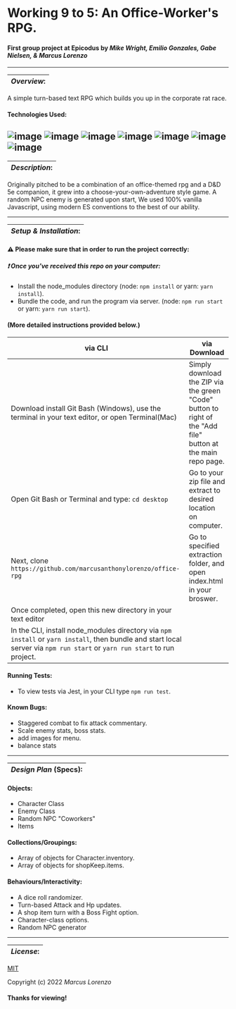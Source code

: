 # Working 9 to 5: An Office-Worker's RPG.
#### First group project at Epicodus by _**Mike Wright, Emilio Gonzales, Gabe Nielsen, & Marcus Lorenzo**_

---
| **_Overview_:** |
|---|

A simple turn-based text RPG which builds you up in the corporate rat race.

#### Technologies Used:
![image](https://img.shields.io/badge/JavaScript-323330?style=for-the-badge&logo=javascript&logoColor=F7DF1E)
![image](https://img.shields.io/badge/Jest-C21325?style=for-the-badge&logo=jest&logoColor=white) ![image](https://img.shields.io/badge/json-5E5C5C?style=for-the-badge&logo=json&logoColor=white) 
![image](https://img.shields.io/badge/eslint-3A33D1?style=for-the-badge&logo=eslint&logoColor=white)
![image](https://img.shields.io/badge/HTML5-E34F26?style=for-the-badge&logo=html5&logoColor=white)  ![image](https://img.shields.io/badge/CSS3-1572B6?style=for-the-badge&logo=css3&logoColor=white)
![image](https://img.shields.io/badge/GIT-E44C30?style=for-the-badge&logo=git&logoColor=white)
---


| **_Description_:** |
|---|

Originally pitched to be a combination of an office-themed rpg and a D&D 5e companion, it grew into a choose-your-own-adventure style game. A random NPC enemy is generated upon start, We used 100% vanilla Javascript, using modern ES conventions to the best of our ability.

---

| **_Setup & Installation_:** |
|---|
#### :warning: **Please make sure** that in order to run the project correctly:
##### 	:exclamation: Once you've received this repo on your computer:
- Install the node_modules directory (node: `npm install` or yarn: `yarn install`).
- Bundle the code, and run the program via server. (node: `npm run start` or yarn: `yarn run start`).

####   (More detailed instructions provided below.)

|   via CLI   |  via Download  |
|---|---|
| Download install Git Bash (Windows), use the terminal in your text editor, or open Terminal(Mac) | Simply download the ZIP via the green "Code" button to right of the "Add file" button at the main repo page. 
 Open Git Bash or Terminal and type: `cd desktop` | Go to your zip file and extract to desired location on computer. 
 Next, clone `https://github.com/marcusanthonylorenzo/office-rpg` | Go to specified extraction folder, and open index.html in your broswer. 
 Once completed, open this new directory in your text editor | 
 In the CLI, install node_modules directory via `npm install` or `yarn install`, then bundle and start local server via `npm run start` or `yarn run start` to run project. |


#### Running Tests:
- To view tests via Jest, in your CLI type `npm run test`.

#### Known Bugs:
* Staggered combat to fix attack commentary.
* Scale enemy stats, boss stats.
* add images for menu.
* balance stats

---

| **_Design Plan_ (Specs):** |
|---|

#### Objects:
- Character Class
- Enemy Class
- Random NPC "Coworkers"
- Items

#### Collections/Groupings:
- Array of objects for Character.inventory.
- Array of objects for shopKeep.items.

#### Behaviours/Interactivity:
- A dice roll randomizer.
- Turn-based Attack and Hp updates.
- A shop item turn with a Boss Fight option.
- Character-class options.
- Random NPC generator

---
| **_License_:** |
|---|

[MIT]()

Copyright (c) 2022 _Marcus Lorenzo_


#### Thanks for viewing!
